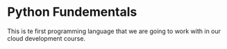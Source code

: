 # Python Fundementals
This is te first programming language that we are going to work with in our cloud development course. 
